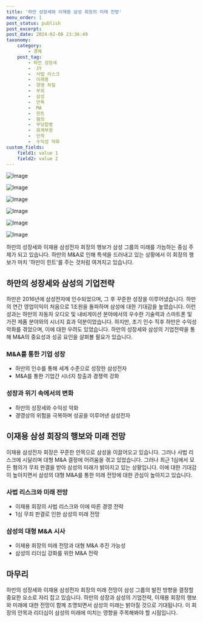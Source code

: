 ```yaml
---
title: '하만 성장세와 이재용 삼성 회장의 미래 전망'
menu_order: 1
post_status: publish
post_excerpt: 
post_date: 2024-02-08 23:36:49
taxonomy:
    category:
        - 경제
    post_tag:
        - 하만 성장세
        -  JY
        -  사법 리스크
        -  이재용
        -  경영 차질
        -  무죄
        -  삼성
        -  안목
        -  MA
        -  힌트
        -  혐의
        -  부당합병
        -  회계부정
        -  안착
        -  수익성 악화
custom_fields:
    field1: value 1
    field2: value 2
---
```


![Image](https://imgnews.pstatic.net/image/243/2024/02/07/0000056119_001_20240207133801346.jpg?type=w647)

![Image](https://imgnews.pstatic.net/image/243/2024/02/07/0000056119_002_20240207133801399.jpg?type=w647)

![Image](https://imgnews.pstatic.net/image/243/2024/02/07/0000056119_003_20240207133801440.jpg?type=w647)

![Image](https://imgnews.pstatic.net/image/243/2024/02/07/0000056119_004_20240207133801472.jpg?type=w647)

![Image](https://imgnews.pstatic.net/image/243/2024/02/07/0000056119_005_20240207133801510.jpg?type=w647)

![Image](https://imgnews.pstatic.net/image/243/2024/02/07/0000056119_006_20240207133801559.jpg?type=w647)

하만의 성장세와 이재용 삼성전자 회장의 행보가 삼성 그룹의 미래를 가늠하는 중심 주제가 되고 있습니다. 하만의 M&A로 인해 특색을 드러내고 있는 상황에서 이 회장의 행보가 마치 '하만이 힌트'를 주는 것처럼 여겨지고 있습니다. 
## 하만의 성장세와 삼성의 기업전략
하만은 2016년에 삼성전자에 인수되었으며, 그 후 꾸준한 성장을 이루어냈습니다. 하만의 연간 영업이익이 처음으로 1조원을 돌파하며 삼성에 대한 기대감을 높였습니다. 이런 성과는 하만의 자동차 오디오 및 내비게이션 분야에서의 우수한 기술력과 스마트폰 및 가전 제품 분야와의 시너지 효과 덕분이었습니다. 하지만, 초기 인수 직후 하만은 수익성 악화를 겪었으며, 이에 대한 우려도 있었습니다. 하만의 성장세와 삼성의 기업전략을 통해 M&A의 중요성과 성공 요인을 살펴볼 필요가 있습니다.
### M&A를 통한 기업 성장
- 하만의 인수를 통해 세계 수준으로 성장한 삼성전자
- M&A를 통한 기업간 시너지 창출과 경쟁력 강화
### 성장과 위기 속에서의 변화
- 하만의 성장세와 수익성 악화
- 경영상의 위험을 극복하며 성공을 이루어낸 삼성전자
## 이재용 삼성 회장의 행보와 미래 전망
이재용 삼성전자 회장은 꾸준한 안목으로 삼성을 이끌어오고 있습니다. 그러나 사법 리스크에 시달리며 대형 M&A 결정에 어려움을 겪고 있었습니다. 그러나 최근 1심에서 모든 혐의가 무죄 판결을 받아 삼성의 미래가 밝아지고 있는 상황입니다. 이에 대한 기대감이 높아지면서 삼성의 대형 M&A를 통한 미래 전망에 대한 관심이 높아지고 있습니다.
### 사법 리스크와 미래 전망
- 이재용 회장의 사법 리스크와 이에 따른 경영 전략
- 1심 무죄 판결로 인한 삼성의 미래 전망
### 삼성의 대형 M&A 시사
- 이재용 회장의 미래 전망과 대형 M&A 추진 가능성
- 삼성의 리더십 강화를 위한 M&A 전략
## 마무리
하만의 성장세와 이재용 삼성전자 회장의 미래 전망이 삼성 그룹의 발전 방향을 결정할 중요한 요소로 자리 잡고 있습니다. 하만의 성장과 삼성의 기업전략, 이재용 회장의 행보와 미래에 대한 전망이 함께 조명되면서 삼성의 미래는 밝아질 것으로 기대됩니다. 이 회장의 안목과 리더십이 삼성의 미래에 미치는 영향을 주목해봐야 할 시점입니다.
